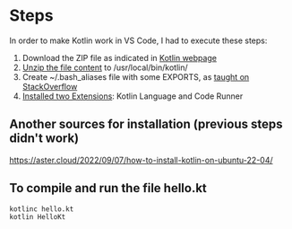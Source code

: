 # Steps

In order to make Kotlin work in VS Code, I had to execute these steps:

1) Download the ZIP file as indicated in [Kotlin webpage](https://kotlinlang.org/docs/command-line.html#install-the-compiler)
2) [Unzip the file content](https://askubuntu.com/questions/86849/how-to-unzip-a-zip-file-from-the-terminal) to /usr/local/bin/kotlin/
3) Create ~/.bash_aliases file with some EXPORTS, as [taught on StackOverflow](https://stackoverflow.com/questions/69090560/running-kotlin-from-vs-code-in-ubuntu-gives-kotlinc-not-found)
4) [Installed two Extensions](https://dev.to/mwrpwr/learning-kotlin-programming-with-visual-studio-code-5e29): Kotlin Language and Code Runner


## Another sources for installation (previous steps didn't work)

https://aster.cloud/2022/09/07/how-to-install-kotlin-on-ubuntu-22-04/


## To compile and run the file hello.kt

```sh
kotlinc hello.kt
kotlin HelloKt
```